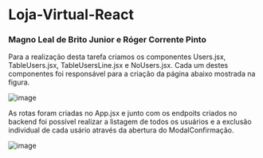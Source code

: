 # Loja-Virtual-React

### Magno Leal de Brito Junior e Róger Corrente Pinto

Para a realização desta tarefa criamos os componentes Users.jsx, TableUsers.jsx, TableUsersLine.jsx e NoUsers.jsx. Cada um destes componentes foi responsável para a criação da página abaixo mostrada na figura.

![image](https://github.com/user-attachments/assets/4fd3ed9e-3b70-48c9-a00a-67525bd80479)

As rotas foram criadas no App.jsx e junto com os endpoits criados no backend foi possível realizar a listagem de todos os usuários e a exclusão individual de cada usário através da abertura do ModalConfirmação.

![image](https://github.com/user-attachments/assets/e25f9885-d3ec-4b9b-9e24-7a61ea65775d)



